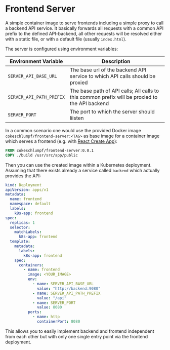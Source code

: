 # Frontend Server

A simple container image to serve frontends including a simple proxy to call a backend API service. It basically forwards all requests with a common API prefix to the defined API-backend, all other requests will be resolved either with a static file, or with a default file (usually `index.html`).

The server is configured using environment variables:

| Environment Variable | Description |
| --- | --- |
| `SERVER_API_BASE_URL` | The base url of the backend API service to which API calls should be proxied |
| `SERVER_API_PATH_PREFIX` | The base path of API calls; All calls to this common prefix will be proxied to the API backend | 
| `SERVER_PORT` | The port to which the server should liisten | 

In a common scenario one would use the provided Docker image `cokeschlumpf/frontend-server:<TAG>` as base image for a container image which serves a frontend (e.g. with [React Create App](https://github.com/facebook/create-react-app)):

```Dockerfile
FROM cokeschlumpf/frontend-server:0.0.1
COPY ./build /usr/src/app/public
```

Then you can use the created image within a Kubernetes deployment. Assuming that there exists already a service called `backend` which actually provides the API:

```yaml
kind: Deployment
apiVersion: apps/v1
metadata:
  name: frontend
  namespace: default
  labels:
    k8s-app: frontend
spec:
  replicas: 1
  selector:
    matchLabels:
      k8s-app: frontend
  template:
    metadata:
      labels:
        k8s-app: frontend
    spec:
      containers:
        - name: frontend
          image: <YOUR_IMAGE>
          env:
            - name: SERVER_API_BASE_URL
              value: "http://backend:9080"
            - name: SERVER_API_PATH_PREFIX
              value: "/api"
            - name: SERVER_PORT
              value: 8080
          ports:
            - name: http
              containerPort: 8080
```

This allows you to easily implement backend and frontend independent from each other but with only one single entry point via the frontend deployment.